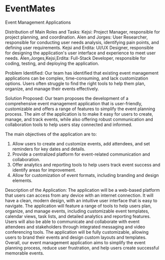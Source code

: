 # EventMates
Event Management Applications

Distribution of Main Roles and Tasks:
Kejsi: Project Manager, responsible for project planning, and coordination.
Alen and Jorges: User Researcher, responsible for conducting user needs analysis, identifying pain points, and defining user requirements.
Kejsi and Erdita: UI/UX Designer, responsible for designing the application's user interface and experience to meet user needs.
Alen,Jorges,Kejsi,Erdita: Full-Stack Developer, responsible for coding, testing, and deploying the application.


Problem Identified:
Our team has identified that existing event management applications can be complex, time-consuming, and lack customization options. Users often struggle to find the right tools to help them plan, organize, and manage their events effectively.

Solution Proposed:
Our team proposes the development of a comprehensive event management application that is user-friendly, customizable and offers a range of features to simplify the event planning process.
 The aim of the application is to make it easy for users to create, manage, and track events, while also offering robust communication and collaboration tools to help users stay connected and informed. 


The main objectives of the application are to:
1.	Allow users to create and customize events, add attendees, and set reminders for key dates and details.
2.	Provide a centralized platform for event-related communication and collaboration.
3.	Offer analytics and reporting tools to help users track event success and identify areas for improvement.
4.	Allow for customization of event formats, including branding and design elements.



Description of the Application:
The application will be a web-based platform that users can access from any device with an internet connection. It will have a clean, modern design, with an intuitive user interface that is easy to navigate. The application will feature a range of tools to help users plan, organize, and manage events, including customizable event templates, calendar views, task lists, and detailed analytics and reporting features. Users will also be able to communicate and collaborate with event attendees and stakeholders through integrated messaging and video conferencing tools. The application will be fully customizable, allowing users to brand their events and design custom layouts and templates. Overall, our event management application aims to simplify the event planning process, reduce user frustration, and help users create successful memorable events.
